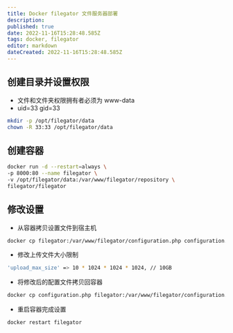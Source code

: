 ```yaml
---
title: Docker filegator 文件服务器部署
description: 
published: true
date: 2022-11-16T15:28:48.585Z
tags: docker, filegator
editor: markdown
dateCreated: 2022-11-16T15:28:48.585Z
---
```


## 创建目录并设置权限
* 文件和文件夹权限拥有者必须为 www-data 
* uid=33 gid=33
```bash
mkdir -p /opt/filegator/data
chown -R 33:33 /opt/filegator/data 
```

## 创建容器
```bash
docker run -d --restart=always \
-p 8000:80 --name filegator \
-v /opt/filegator/data:/var/www/filegator/repository \
filegator/filegator
```


## 修改设置
* 从容器拷贝设置文件到宿主机
```bash
docker cp filegator:/var/www/filegator/configuration.php configuration.php
```
* 修改上传文件大小限制
```bash
'upload_max_size' => 10 * 1024 * 1024 * 1024, // 10GB
```
* 将修改后的配置文件拷贝回容器
```bash
docker cp configuration.php filegator:/var/www/filegator/configuration.php 
```
* 重启容器完成设置
```bash
docker restart filegator
```